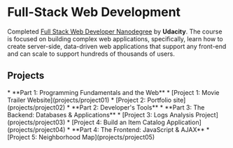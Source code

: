 <h1>Full-Stack Web Development</h1>

Completed [Full Stack Web Developer Nanodegree](https://www.udacity.com/course/full-stack-web-developer-nanodegree--nd0044) by **Udacity**. The course is focused on 
building complex web applications, specifically, learn how to create server-side, data-driven web applications that support any front-end and can scale to support hundreds of thousands of users.

<h2>Projects</h2>
* **Part 1: Programming Fundamentals and the Web**
	* [Project 1: Movie Trailer Website](projects/project01)
	* [Project 2: Portfolio site](projects/project02)
* **Part 2: Developer's Tools**
* **Part 3: The Backend: Databases & Applications**
	* [Project 3: Logs Analysis Project](projects/project03)
	* [Project 4: Build an Item Catalog Application](projects/project04)
* **Part 4: The Frontend: JavaScript & AJAX**
	* [Project 5: Neighborhood Map](projects/project05)